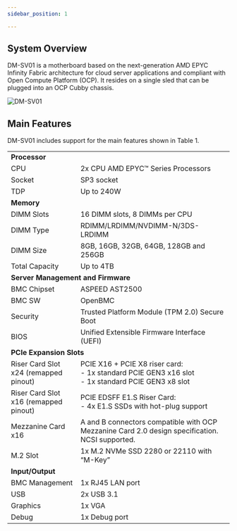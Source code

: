 ```yaml
---
sidebar_position: 1

---
```

## System Overview

DM-SV01 is a motherboard based on the next-generation AMD EPYC Infinity Fabric architecture for cloud server applications and compliant with Open Compute Platform (OCP). It resides on a single sled that can be plugged into an OCP Cubby chassis.
  

![DM-SV01](/img/dmsv01.png)


## Main Features

DM-SV01 includes support for the main features shown in Table 1.

<table>
<tr>
<td colspan="2" ><strong>Processor</strong>
</td>
</tr>
<tr>
<td>CPU
</td>
<td>2x CPU AMD EPYC™ Series Processors
</td>
</tr>
<tr>
<td>Socket
</td>
<td>SP3 socket
</td>
</tr>
<tr>
<td>TDP
</td>
<td>Up to 240W
</td>
</tr>
<tr>
<td colspan="2" ><strong>Memory</strong>
</td>
</tr>
<tr>
<td>DIMM Slots
</td>
<td>16 DIMM slots, 8 DIMMs per CPU
</td>
</tr>
<tr>
<td>DIMM Type
</td>
<td>RDIMM/LRDIMM/NVDIMM-N/3DS-LRDIMM
</td>
</tr>
<tr>
<td>DIMM Size
</td>
<td>8GB, 16GB, 32GB, 64GB, 128GB and 256GB
</td>
</tr>
<tr>
<td>Total Capacity
</td>
<td>Up to 4TB
</td>
</tr>
<tr>
<td colspan="2" ><strong>Server Management and Firmware</strong>
</td>
</tr>
<tr>
<td>BMC Chipset
</td>
<td>ASPEED AST2500
</td>
</tr>
<tr>
<td>BMC SW
</td>
<td>OpenBMC
</td>
</tr>
<tr>
<td>Security
</td>
<td>Trusted Platform Module (TPM 2.0) Secure Boot
</td>
</tr>
<tr>
<td>BIOS
</td>
<td>Unified Extensible Firmware Interface (UEFI)
</td>
</tr>
<tr>
<td colspan="2" ><strong>PCIe Expansion Slots</strong>
</td>
</tr>
<tr>
<td>Riser Card Slot x24 (remapped pinout)</td>
<td>PCIE X16 + PCIE X8 riser card:<br /> - 1x standard PCIE GEN3 x16 slot<br /> - 1x standard PCIE GEN3 x8 slot</td>
</tr>
<tr>
<td>Riser Card Slot x16 (remapped pinout)</td>
<td>PCIE EDSFF E1.S Riser Card:<br /> - 4x E1.S SSDs with hot-plug support</td>
</tr>
<tr>
<td>Mezzanine Card x16</td>
<td>A and B connectors compatible with OCP Mezzanine Card 2.0 design specification. NCSI supported.</td>
</tr>
<tr>
<td>M.2 Slot
</td>
<td>1x M.2 NVMe SSD 2280 or 22110 with “M-Key”
</td>
</tr>
<tr>
<td colspan="2" ><strong>Input/Output</strong>
</td>
</tr>
<tr>
<td>BMC Management
</td>
<td>1x RJ45 LAN port
</td>
</tr>
<tr>
<td>USB
</td>
<td>2x USB 3.1
</td>
</tr>
<tr>
<td>Graphics
</td>
<td>1x VGA
</td>
</tr>
<tr>
<td>Debug
</td>
<td>1x Debug port
</td>
</tr>
</table>
